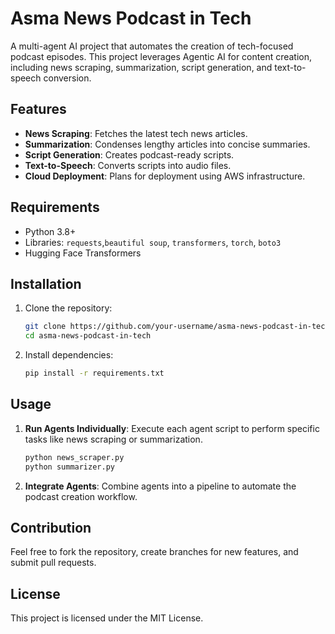 # Asma News Podcast in Tech

A multi-agent AI project that automates the creation of tech-focused podcast episodes. This project leverages Agentic AI for content creation, including news scraping, summarization, script generation, and text-to-speech conversion.

## Features

- **News Scraping**: Fetches the latest tech news articles.
- **Summarization**: Condenses lengthy articles into concise summaries.
- **Script Generation**: Creates podcast-ready scripts.
- **Text-to-Speech**: Converts scripts into audio files.
- **Cloud Deployment**: Plans for deployment using AWS infrastructure.

## Requirements

- Python 3.8+
- Libraries: `requests`,`beautiful soup`, `transformers`, `torch`, `boto3`
- Hugging Face Transformers

## Installation

1. Clone the repository:
   ```bash
   git clone https://github.com/your-username/asma-news-podcast-in-tech.git
   cd asma-news-podcast-in-tech
   ```

2. Install dependencies:
   ```bash
   pip install -r requirements.txt
   ```

## Usage

1. **Run Agents Individually**:
   Execute each agent script to perform specific tasks like news scraping or summarization.
   ```bash
   python news_scraper.py
   python summarizer.py
   ```

2. **Integrate Agents**:
   Combine agents into a pipeline to automate the podcast creation workflow.

## Contribution

Feel free to fork the repository, create branches for new features, and submit pull requests.

## License
This project is licensed under the MIT License.

